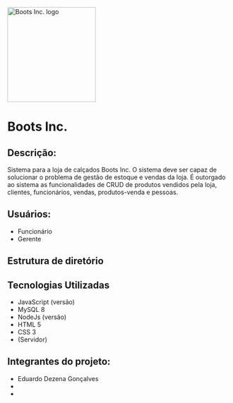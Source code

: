 <p>
    <img src="https://i.imgur.com/stJOzoT.png" alt="Boots Inc. logo" width="200" height="215">
</p>

# Boots Inc.

## **Descrição**:
Sistema para a loja de calçados Boots Inc.
O sistema deve ser capaz de solucionar o problema de gestão de estoque e vendas da loja. É outorgado ao sistema as funcionalidades de CRUD de produtos vendidos pela loja, clientes, funcionários, vendas, produtos-venda e pessoas.

## Usuários:

- Funcionário
- Gerente

## **Estrutura de diretório**

## **Tecnologias Utilizadas**
- JavaScript (versão)
- MySQL 8
- NodeJs (versão)
- HTML 5
- CSS 3
- (Servidor)

## **Integrantes do projeto:**
- Eduardo Dezena Gonçalves
-
-